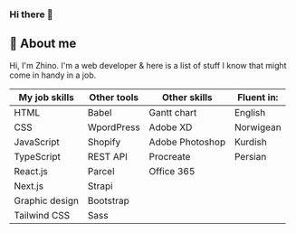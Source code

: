 ### Hi there 👋
## :raising_hand: About me

Hi, I'm Zhino. I'm a web developer & here is a list of stuff I know that might come in handy in a job.


| My job skills  | Other tools    | Other skills   | Fluent in:     |  
|----------------|----------------|----------------|----------------|
| HTML           | Babel          | Gantt chart    | English        |
| CSS            | WpordPress     | Adobe XD       | Norwigean      |
| JavaScript     | Shopify        | Adobe Photoshop| Kurdish        |
| TypeScript     | REST API       | Procreate      | Persian        |
| React.js       | Parcel         | Office 365
| Next.js        | Strapi
| Graphic design | Bootstrap
| Tailwind CSS   | Sass   
                  
 





